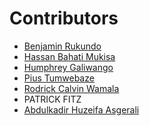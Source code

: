 <!-- prettier-ignore-start -->

# **Contributors**

- [Benjamin Rukundo](https://github.com/rukundob451)
- [Hassan Bahati Mukisa](https://github.com/HassanBahati)
- [Humphrey Galiwango](https://github.com/Humphrey-Galiwango99)
- [Pius Tumwebaze](https://github.com/Vladmir-dev)
- [Rodrick Calvin Wamala](https://github.com/rodrickcalvin)
- PATRICK FITZ
- [Abdulkadir Huzeifa Asgerali](https://github.com/AbdulkadirH5253) 

